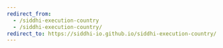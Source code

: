 ```yaml
---
redirect_from:
  - /siddhi-execution-country
  - /siddhi-execution-country/
redirect_to: https://siddhi-io.github.io/siddhi-execution-country/
---
```

